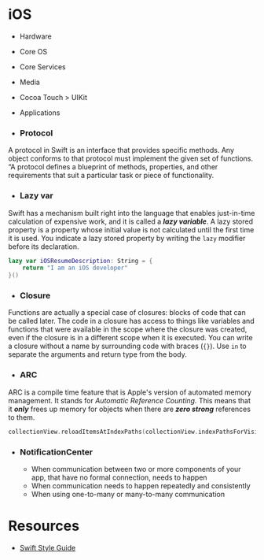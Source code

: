 # iOS

- Hardware
- Core OS
- Core Services
- Media
- Cocoa Touch > UIKit
- Applications

- ### Protocol
A protocol in Swift is an interface that provides specific methods. 
Any object conforms to that protocol must implement the given set of functions.
 “A protocol defines a blueprint of methods, properties, and other requirements that 
 suit a particular task or piece of functionality. 

- ### Lazy var
Swift has a mechanism built right into the language that enables 
just-in-time calculation of expensive work, and it is called a **_lazy variable_**.
A lazy stored property is a property whose initial value is not calculated until 
the first time it is used. You indicate a lazy stored property by writing the `lazy` modifier 
before its declaration.


```swift
lazy var iOSResumeDescription: String = {
    return "I am an iOS developer"
}()
```

- ### Closure
Functions are actually a special case of closures: blocks of code that can be called later. 
The code in a closure has access to things like variables and functions that were available 
in the scope where the closure was created, even if the closure is in a different scope when
 it is executed. You can write a closure without a name by surrounding code with 
 braces (`{}`). Use `in` to separate the arguments and return type from the body.

- ### ARC
ARC is a compile time feature that is Apple's version of automated memory management. 
It stands for  _Automatic Reference Counting._ This means that it  **_only_**  frees up memory 
for objects when there are  **_zero strong_**  references to them.


```swift
collectionView.reloadItemsAtIndexPaths(collectionView.indexPathsForVisibleItems())
```

- ### NotificationCenter
    - When communication between two or more components of your app, that have no formal connection, needs to happen
    - When communication needs to happen repeatedly and consistently
    - When using one-to-many or many-to-many communication


# Resources
- [Swift Style Guide](https://google.github.io/swift/#global-constants)    